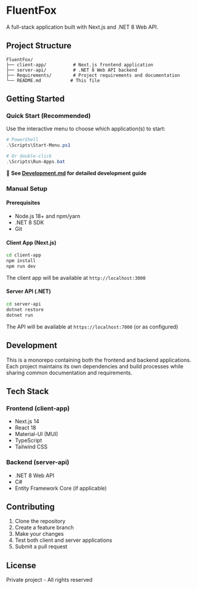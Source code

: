 # FluentFox

A full-stack application built with Next.js and .NET 8 Web API.

## Project Structure

```
FluentFox/
├── client-app/          # Next.js frontend application
├── server-api/          # .NET 8 Web API backend
├── Requirements/        # Project requirements and documentation
└── README.md           # This file
```

## Getting Started

### Quick Start (Recommended)

Use the interactive menu to choose which application(s) to start:

```powershell
# PowerShell
.\Scripts\Start-Menu.ps1

# Or double-click
.\Scripts\Run-Apps.bat
```

📖 **See [Development.md](Development.md) for detailed development guide**

### Manual Setup

#### Prerequisites

- Node.js 18+ and npm/yarn
- .NET 8 SDK
- Git

#### Client App (Next.js)

```bash
cd client-app
npm install
npm run dev
```

The client app will be available at `http://localhost:3000`

#### Server API (.NET)

```bash
cd server-api
dotnet restore
dotnet run
```

The API will be available at `https://localhost:7000` (or as configured)

## Development

This is a monorepo containing both the frontend and backend applications. Each project maintains its own dependencies and build processes while sharing common documentation and requirements.

## Tech Stack

### Frontend (client-app)
- Next.js 14
- React 18
- Material-UI (MUI)
- TypeScript
- Tailwind CSS

### Backend (server-api)
- .NET 8 Web API
- C#
- Entity Framework Core (if applicable)

## Contributing

1. Clone the repository
2. Create a feature branch
3. Make your changes
4. Test both client and server applications
5. Submit a pull request

## License

Private project - All rights reserved
